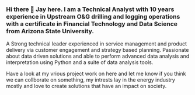 ### Hi there 👋 Jay here. I am a Technical Analyst with 10 years experience in Upstream O&G drilling and logging operations with a certificate in Financial Technology and Data Science from Arizona State University. 

A Strong technical leader experienced in service management and product delivery via customer engagement and strategy based planning. Passionate about data driven solutions and able to perform advanced data analysis and interpretation using Python and a suite of data analysis tools.

Have a look at my vrious project work on here and let me know if you think we can collborate on something, my intrests lay in the energy industry mostly and love to create solutions that have an impact on society.


<!--
**JQH84/JQH84** is a ✨ _special_ ✨ repository because its `README.md` (this file) appears on your GitHub profile.

Here are some ideas to get you started:

- 🔭 I’m currently working on ...
- 🌱 I’m currently learning ...
- 👯 I’m looking to collaborate on ...
- 🤔 I’m looking for help with ...
- 💬 Ask me about ...
- 📫 How to reach me: ...
- 😄 Pronouns: ...
- ⚡ Fun fact: ...
-->
